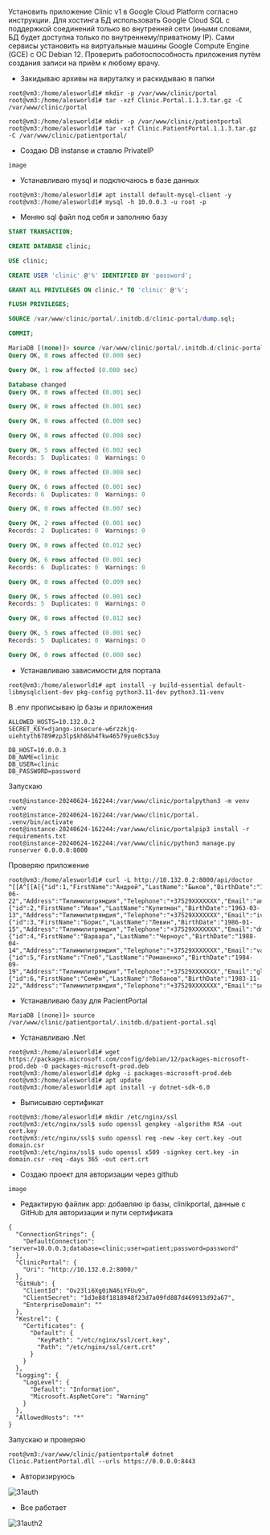 Установить приложение Clinic v1 в Google Cloud Platform согласно инструкции. Для хостинга БД использовать Google Cloud SQL с поддержкой соединений только во внутренней сети (иными словами, БД будет доступна только по внутреннему/приватному IP). Сами сервисы установить на виртуальные машины Google Compute Engine (GCE) с ОС Debian 12. Проверить работоспособность приложения путём создания записи на приём к любому врачу.

- Закидываю архивы на вируталку и раскидываю в папки
```
root@vm3:/home/alesworld1# mkdir -p /var/www/clinic/portal
root@vm3:/home/alesworld1# tar -xzf Clinic.Portal.1.1.3.tar.gz -C /var/www/clinic/portal

root@vm3:/home/alesworld1# mkdir -p /var/www/clinic/patientportal
root@vm3:/home/alesworld1# tar -xzf Clinic.PatientPortal.1.1.3.tar.gz -C /var/www/clinic/patientportal/
```

- Создаю DB instanse и ставлю PrivateIP
```
image
```

- Устанавливаю mysql и подключаюсь в базе данных
```
root@vm3:/home/alesworld1# apt install default-mysql-client -y
root@vm3:/home/alesworld1# mysql -h 10.0.0.3 -u root -p
```

- Меняю sql файл под себя и заполняю базу
```sql                                                                                                                                     
START TRANSACTION;

CREATE DATABASE clinic;

USE clinic;

CREATE USER 'clinic' @'%' IDENTIFIED BY 'password';

GRANT ALL PRIVILEGES ON clinic.* TO 'clinic' @'%';

FLUSH PRIVILEGES;

SOURCE /var/www/clinic/portal/.initdb.d/clinic-portal/dump.sql;

COMMIT;
```

```sql
MariaDB [(none)]> source /var/www/clinic/portal/.initdb.d/clinic-portal.sql
Query OK, 0 rows affected (0.000 sec)

Query OK, 1 row affected (0.000 sec)

Database changed
Query OK, 0 rows affected (0.001 sec)

Query OK, 0 rows affected (0.001 sec)

Query OK, 0 rows affected (0.000 sec)

Query OK, 0 rows affected (0.008 sec)

Query OK, 5 rows affected (0.002 sec)
Records: 5  Duplicates: 0  Warnings: 0

Query OK, 0 rows affected (0.008 sec)

Query OK, 6 rows affected (0.001 sec)
Records: 6  Duplicates: 0  Warnings: 0

Query OK, 0 rows affected (0.007 sec)

Query OK, 2 rows affected (0.001 sec)
Records: 2  Duplicates: 0  Warnings: 0

Query OK, 0 rows affected (0.012 sec)

Query OK, 6 rows affected (0.001 sec)
Records: 6  Duplicates: 0  Warnings: 0

Query OK, 0 rows affected (0.009 sec)

Query OK, 5 rows affected (0.001 sec)
Records: 5  Duplicates: 0  Warnings: 0

Query OK, 0 rows affected (0.012 sec)

Query OK, 5 rows affected (0.001 sec)
Records: 5  Duplicates: 0  Warnings: 0

Query OK, 0 rows affected (0.000 sec)
```

- Устанавливаю зависимости для портала
```
root@vm3:/home/alesworld1# apt install -y build-essential default-libmysqlclient-dev pkg-config python3.11-dev python3.11-venv
```

В .env прописываю ip базы и приложения
```
ALLOWED_HOSTS=10.132.0.2
SECRET_KEY=django-insecure-w6rzzkjq-uiehtyth6789#zp3lp$kh8&h4fkw46579yue8c$3uy

DB_HOST=10.0.0.3
DB_NAME=clinic
DB_USER=clinic
DB_PASSWORD=password
``` 

Запускаю
```
root@instance-20240624-162244:/var/www/clinic/portalpython3 -m venv .venv
root@instance-20240624-162244:/var/www/clinic/portal. .venv/bin/activate
root@instance-20240624-162244:/var/www/clinic/portalpip3 install -r requirements.txt
root@instance-20240624-162244:/var/www/clinic/python3 manage.py runserver 0.0.0.0:8000
```

Проверяю приложение
```
root@vm3:/home/alesworld1# curl -L http://10.132.0.2:8000/api/doctor
^[[A^[[A[{"id":1,"FirstName":"Андрей","LastName":"Быков","BirthDate":"1966-06-22","Address":"Тилимилитрямдия","Telephone":"+37529XXXXXXX","Email":"andrey.bykov@clinic.com"},{"id":2,"FirstName":"Иван","LastName":"Купитман","BirthDate":"1963-03-13","Address":"Тилимилитрямдия","Telephone":"+37529XXXXXXX","Email":"ivan.kupitman@clinic.com"},{"id":3,"FirstName":"Борис","LastName":"Левин","BirthDate":"1986-01-15","Address":"Тилимилитрямдия","Telephone":"+37529XXXXXXX","Email":"dmitry.levin@clinic.com"},{"id":4,"FirstName":"Варвара","LastName":"Черноус","BirthDate":"1988-04-14","Address":"Тилимилитрямдия","Telephone":"+37529XXXXXXX","Email":"varvara.chernous@clinic.com"},{"id":5,"FirstName":"Глеб","LastName":"Романенко","BirthDate":"1984-09-19","Address":"Тилимилитрямдия","Telephone":"+37529XXXXXXX","Email":"gleb.romanenko@clinic.com"},{"id":6,"FirstName":"Семён","LastName":"Лобанов","BirthDate":"1983-11-22","Address":"Тилимилитрямдия","Telephone":"+37529XXXXXXX","Email":"semen.lobanoff@clinic.com"}]roothttp://10.132.0.2:8000/api/doctor^C10.132.0.2:8000/api/doctor
```


- Устанавливаю базу для PacientPortal
```
MariaDB [(none)]> source /var/www/clinic/patientportal/.initdb.d/patient-portal.sql
```

- Устанавливаю .Net
```
root@vm3:/home/alesworld1# wget https://packages.microsoft.com/config/debian/12/packages-microsoft-prod.deb -O packages-microsoft-prod.deb
root@vm3:/home/alesworld1# dpkg -i packages-microsoft-prod.deb
root@vm3:/home/alesworld1# apt update
root@vm3:/home/alesworld1# apt install -y dotnet-sdk-6.0
```

- Выписываю сертификат
```
root@vm3:/home/alesworld1# mkdir /etc/nginx/ssl
root@vm3:/etc/nginx/ssl$ sudo openssl genpkey -algorithm RSA -out cert.key
root@vm3:/etc/nginx/ssl$ sudo openssl req -new -key cert.key -out domain.csr
root@vm3:/etc/nginx/ssl$ sudo openssl x509 -signkey cert.key -in domain.csr -req -days 365 -out cert.crt
```


- Создаю проект для авторизации через github
```
image
```

- Редактирую файлик app: добавляю ip базы, clinikportal, данные с GitHub для авторизации и пути сертификата
```
{
  "ConnectionStrings": {
    "DefaultConnection": "server=10.0.0.3;database=clinic;user=patient;password=password"
  },
  "ClinicPortal": {
    "Uri": "http://10.132.0.2:8000/"
  },
  "GitHub": {
    "ClientId": "Ov23li6Xg0iN46iYFUu9",
    "ClientSecret": "1d3e88f1818948f23d7a09fd887d469913d92a67",
    "EnterpriseDomain": ""
  },
  "Kestrel": {
    "Certificates": {
      "Default": {
        "KeyPath": "/etc/nginx/ssl/cert.key",
        "Path": "/etc/nginx/ssl/cert.crt"
      }
    }
  },
  "Logging": {
    "LogLevel": {
      "Default": "Information",
      "Microsoft.AspNetCore": "Warning"
    }
  },
  "AllowedHosts": "*"
}
```

Запускаю и проверяю
```
root@vm3:/var/www/clinic/patientportal# dotnet Clinic.PatientPortal.dll --urls https://0.0.0.0:8443
```

- Авторизируюсь

![31auth](https://github.com/tms-dos21-onl/ales-litvinovich/assets/87812043/cb1985f3-33a2-4250-ba4d-70621478f730)

- Все работает

![31auth2](https://github.com/tms-dos21-onl/ales-litvinovich/assets/87812043/80148ff8-ebde-46e4-beac-ecd91f2d47c4)
